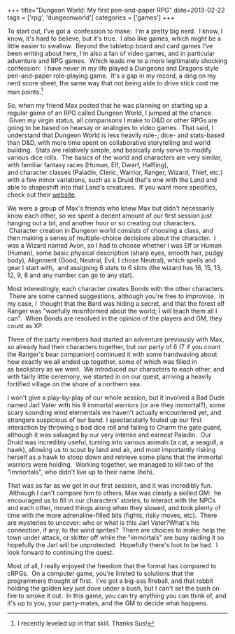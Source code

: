 +++
title="Dungeon World:  My first pen-and-paper RPG"
date=2013-02-22
tags = ['rpg', 'dungeonworld']
categories = ['games']
+++

To start out, I've got a  confession to make:  I'm a pretty big nerd.  I know, I know, it's hard to believe, but it's true.  I also like games, which might be a little easier to swallow.  Beyond the tabletop board and card games I've been writing about here, I'm also a fan of video games, and in particular adventure and RPG games.  Which leads me to a more legitimately shocking confession:  I have never in my life played a Dungeons and Dragons style pen-and-paper role-playing game.  It's a gap in my record, a ding on my nerd score sheet, the same way that not being able to drive stick cost me man points.[^1]

[^1]: I recently leveled up in that skill. Thanks Sus!

So, when my friend Max posted that he was planning on starting up a regular game of an RPG called Dungeon World, I jumped at the chance.  Given my virgin status, all comparisons I make to D&amp;D or other RPGs are going to be based on hearsay or analogies to video games.  That said, I understand that Dungeon World is less heavily rule-, dice- and stats-based than D&amp;D, with more time spent on collaborative storytelling and world building.  Stats are relatively simple, and basically only serve to modify various dice rolls.  The basics of the world and characters are very similar, with familiar fantasy races (Human, Elf, Dwarf, Halfling), and character classes (Paladin, Cleric, Warrior, Ranger, Wizard, Thief, etc.) with a few minor variations, such as a Druid that's one with the Land and able to shapeshift into that Land's creatures.  If you want more specifics, check out their [website](http://www.dungeon-world.com/).

We were a group of Max's friends who knew Max but didn't necessarily know each other, so we spent a decent amount of our first session just hanging out a bit, and another hour or so creating our characters.  Character creation in Dungeon world consists of choosing a class, and then making a series of multiple-choice decisions about the character.  I was a Wizard named Avon, so I had to choose whether I was Elf or Human (Human), some basic physical description (sharp eyes, smooth hair, pudgy body), Alignment (Good, Neutral, Evil, I chose Neutral), which spells and gear I start with,  and assigning 6 stats to 6 slots (the wizard has 16, 15, 13, 12, 9, 8 and any number can go to any stat).

Most interestingly, each character creates Bonds with the other characters.  There are some canned suggestions, although you're free to improvise.  In my case, I  thought that the Bard was hiding a secret, and that the forest elf Ranger was "woefully misinformed about the world; I will teach them all I can".  When Bonds are resolved in the opinion of the players and GM, they count as XP.

Three of the party members had started an adventure previously with Max, so already had their characters together, but our party of 6 (7 if you count the Ranger's bear companion) continued it with some handwaving about how exactly we all ended up together, some of which was filled in as backstory as we went.  We introduced our characters to each other, and with fairly little ceremony, we started in on our quest, arriving a heavily fortified village on the shore of a northern sea.

I won't give a play-by-play of our whole session, but it involved a Bad Dude named Jarl Vater with his 9 immortal warriors (or are they immortal?), some scary sounding wind elementals we haven't actually encountered yet, and strangers suspicious of our band. I spectacularly fouled up our first interaction by throwing a bad dice roll and failing to Charm the gate guard, although it was salvaged by our very intense and earnest Paladin.  Our Druid was incredibly useful, turning into various animals (a cat, a seagull, a hawk), allowing us to scout by land and air, and most importantly risking herself as a hawk to stoop down and retrieve some plans that the immortal warriors were holding.  Working together, we managed to kill two of the "immortals", who didn't live up to their name (heh).

That was as far as we got in our first session, and it was incredibly fun.  Although I can't compare him to others, Max was clearly a skilled GM:  he encouraged us to fill in our characters' stories, to interact with the NPCs and each other, moved things along when they slowed, and took plenty of time with the more adrenaline-filled bits (fights, risky moves, etc).  There are mysteries to uncover: who or what is this Jarl Vater?What's his connection, if any, to the wind sprites?  There are choices to make: help the town under attack, or skitter off while the "immortals" are busy raiding it so hopefully the Jarl will be unprotected.  Hopefully there's loot to be had.  I look forward to continuing the quest.

Most of all, I really enjoyed the freedom that the format has compared to cRPGs.  On a computer game, you're limited to solutions that the programmers thought of first.  I've got a big-ass fireball, and that rabbit holding the golden key just dove under a bush, but I can't set the bush on fire to smoke it out.  In this game, you can try anything you can think of, and it's up to you, your party-mates, and the GM to decide what happens.
